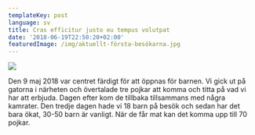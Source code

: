 ```yaml
---
templateKey: post
language: sv
title: Cras efficitur justo eu tempus volutpat
date: '2018-06-19T22:50:20+02:00'
featuredImage: /img/aktuellt-första-besökarna.jpg
---
```

![](/img/aktuellt-första-besökarna.jpg)

Den 9 maj 2018 var centret färdigt för att öppnas för barnen. Vi gick ut på gatorna i närheten och övertalade tre pojkar att komma och titta på vad vi har att erbjuda. Dagen efter kom de tillbaka tillsammans med några kamrater. Den tredje dagen hade vi 18 barn på besök och sedan har det bara ökat, 30-50 barn är vanligt. När de får mat kan det komma upp till 70 pojkar.
